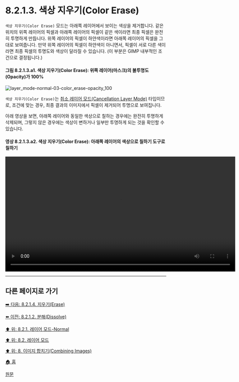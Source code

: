 # 8.2.1.3. 색상 지우기(Color Erase)
`색상 지우기(Color Erase)` 모드는 아래쪽 레이어에서 보이는 색상을 제거합니다. 같은 위치의 위쪽 레이어의 픽셀과 아래쪽 레이어의 픽셀이 같은 색이라면 최종 픽셀은 완전히 투명하게 만듭니다. 위쪽 레이어의 픽셀이 하얀색이라면 아래쪽 레이어의 픽셀을 그대로 보여줍니다. 만약 위쪽 레이어의 픽셀이 하얀색이 아니면서, 픽셀이 서로 다른 색이라면 최종 픽셀의 투명도와 색상이 달라질 수 있습니다. (이 부분은 GIMP 내부적인 조건으로 결정됩니다.)

#### 그림 8.2.1.3.a1. 색상 지우기(Color Erase): 위쪽 레이어(마스크)의 불투명도(Opacity)가 100%
![layer_mode-normal-03-color_erase-opacity_100](https://github.com/wonder13662/gimp/assets/15767104/74688b85-61fc-4b54-a1ad-71601de3ab4e)

`색상 지우기(Color Erase)`는 [취소 레이어 모드(Cancellation Layer Mode)](./19-glossaryx-cancellation_layer_mode.md) 타입이므로, 조건에 맞는 경우, 최종 결과의 이미지에서 픽셀이 제거되어 투명으로 보여집니다.

아래 영상을 보면, 아래쪽 레이어와 동일한 색상으로 칠하는 경우에는 완전히 투명하게 삭제되며, 그렇지 않은 경우에는 색상이 변하거나 일부만 투명하게 되는 것을 확인할 수 있습니다.

#### 영상 8.2.1.3.a2. 색상 지우기(Color Erase): 아래쪽 레이어의 색상으로 칠하기 도구로 칠하기
<video controls="controls" width="720" src="https://github.com/wonder13662/gimp/assets/15767104/add42efd-ea31-40bd-8851-e4a3c25e4730"></video>

***

## 다른 페이지로 가기

[➡️ 다음: 8.2.1.4. 지우기(Erase)](./08-02-01-04-erase.md)

[⬅️ 이전: 8.2.1.2. 분해(Dissolve)](./08-02-01-02-dissolve.md)

[⬆️ 위: 8.2.1. 레이어 모드-Normal](./08-02-01-00-normal-layer-mode.md)

[⬆️ 위: 8.2. 레이어 모드](./08-02-00-layer-modes.md)

[⬆️ 위: 8. 이미지 합치기(Combining Images)](./08-00-combining-images.md)

[🏠 홈](./00-home.md)

[원문](https://docs.gimp.org/2.10/ko/gimp-concepts-layer-modes.html#layer-mode-color-erase)
